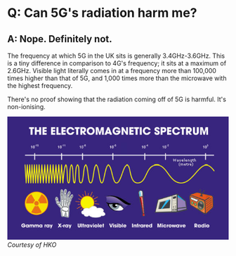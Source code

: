 # Q: Can 5G's radiation harm me?
## A: Nope. Definitely not.

The frequency at which 5G in the UK sits is generally 3.4GHz-3.6GHz. This is a tiny difference in comparison to 4G's frequency; it sits at a maximum of 2.6GHz. Visible light literally comes in at a frequency more than 100,000 times higher than that of 5G, and 1,000 times more than the microwave with the highest frequency.

There's no proof showing that the radiation coming off of 5G is harmful. It's non-ionising.

![Electromagnetic Spectrum](/assets/espectrum.jpg)
*Courtesy of HKO*